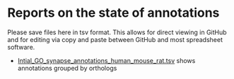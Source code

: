 #  Reports on the state of annotations

Please save files here in tsv format.  This allows for direct viewing in GitHub and for editing via copy and paste between GitHub and most spreadsheet software.

* [Intial\_GO\_synapse\_annotations\_human\_mouse\_rat.tsv](https://github.com/geneontology/synapse/blob/master/annotation_reports/Intial_GO_synapse_annotations_human_mouse_rat.tsv) shows annotations grouped by orthologs
